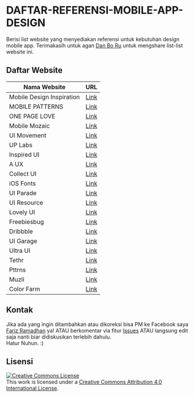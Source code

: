 # DAFTAR-REFERENSI-MOBILE-APP-DESIGN
Berisi list website yang menyediakan referensi untuk kebutuhan design mobile app. Terimakasih untuk agan [Dan Bo Ru](https://www.facebook.com/profile.php?id=100001794518762) untuk mengshare list-list website ini.

## Daftar Website

| Nama Website        | URL | 
| ------------- |:----------:|
| Mobile Design Inspiration      | [Link](https://inspirationmobile.tumblr.com/) |  
| MOBILE PATTERNS      | [Link](http://www.mobile-patterns.com/) |  
| ONE PAGE LOVE      | [Link](https://onepagelove.com/) |
| Mobile Mozaic      | [Link](http://www.mobilemozaic.com/) |  
| UI Movement      | [Link](https://uimovement.com/) |  
| UP Labs      | [Link](https://www.uplabs.com/material) |  
| Inspired UI      | [Link](http://inspired-ui.com/) |  
| A UX      | [Link](http://androidux.com/) |  
| Collect UI      | [Link](http://collectui.com/) |  
| iOS Fonts     | [Link](http://iosfonts.com/) |  
| UI Parade     | [Link](http://www.uiparade.com/) |  
| UI Resource     | [Link](http://uiresource.com/) |
| Lovely UI     | [Link](http://www.lovelyui.com/) |
| Freebiesbug     | [Link](https://freebiesbug.com/) |
| Dribbble     | [Link](https://dribbble.com/) |
| UI Garage     | [Link](http://uigarage.net/) |
| Ultra UI     | [Link](http://ui.theultralinx.com/) |
| Tethr     | [Link](https://www.invisionapp.com/tethr) |
| Pttrns     | [Link](https://pttrns.com/) |
| Muzli     | [Link](https://medium.muz.li/?gi=85a3addc3698) |
| Color Farm     | [Link](http://color.farm/) |

## Kontak

Jika ada yang ingin ditambahkan atau dikoreksi bisa PM ke Facebook saya [Fariz Ramadhan](https://www.facebook.com/farizdotid) ya! ATAU berkomentar via fitur [Issues](https://github.com/farizdotid/DAFTAR-API-LOKAL-INDONESIA/issues) ATAU langsung edit saja nanti biar didiskusikan terlebih dahulu.<br>
Hatur Nuhun. :)

## Lisensi

<a rel="license" href="http://creativecommons.org/licenses/by/4.0/"><img alt="Creative Commons License" style="border-width:0" src="https://i.creativecommons.org/l/by/4.0/88x31.png" /></a><br />This work is licensed under a <a rel="license" href="http://creativecommons.org/licenses/by/4.0/">Creative Commons Attribution 4.0 International License</a>.
